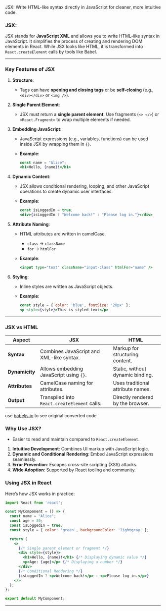 


JSX: Write HTML-like syntax directly in JavaScript for cleaner, more intuitive code.


### JSX: 

JSX stands for **JavaScript XML** and allows you to write HTML-like syntax in JavaScript. 
It simplifies the process of creating and rendering DOM elements in React. 
While JSX looks like HTML, it is transformed into `React.createElement` calls by tools like Babel.

---

### Key Features of JSX

1. **Structure**:
    
    - Tags can have **opening and closing tags** or be **self-closing** (e.g., `<div></div>` or `<img />`).
2. **Single Parent Element**:
    
    - JSX must return a **single parent element**. Use fragments (`<> </>`) or `<React.Fragment>` to wrap multiple elements if needed.
3. **Embedding JavaScript**:
    
    - JavaScript expressions (e.g., variables, functions) can be used inside JSX by wrapping them in `{}`.
    - **Example**:
        
        ```jsx
        const name = "Alice";
        <h1>Hello, {name}!</h1>
        ```
        
4. **Dynamic Content**:
    
    - JSX allows conditional rendering, looping, and other JavaScript operations to create dynamic user interfaces.
    - **Example**:
        
        ```jsx
        const isLoggedIn = true;
        <div>{isLoggedIn ? "Welcome back!" : "Please log in."}</div>
        ```
        
5. **Attribute Naming**:
    
    - HTML attributes are written in camelCase.
        - `class` → `className`
        - `for` → `htmlFor`
    - **Example**:
        
        ```jsx
        <input type="text" className="input-class" htmlFor="name" />
        ```
        
6. **Styling**:
    
    - Inline styles are written as JavaScript objects.
    - **Example**:
        
        ```jsx
        const style = { color: 'blue', fontSize: '20px' };
        <p style={style}>This is styled text</p>
        ```
        

---

### JSX vs HTML

| **Aspect**     | **JSX**                                      | **HTML**                          |
| -------------- | -------------------------------------------- | --------------------------------- |
| **Syntax**     | Combines JavaScript and XML-like syntax.     | Markup for structuring content.   |
| **Dynamicity** | Allows embedding JavaScript using `{}`.      | Static, without dynamic binding.  |
| **Attributes** | CamelCase naming for attributes.             | Uses traditional attribute names. |
| **Output**     | Transpiled into `React.createElement` calls. | Directly rendered by the browser. |
 use [babeljs.io](http://babeljs.io) to see original converted code  

### Why Use JSX?


- Easier to read and maintain compared to `React.createElement`.
1. **Intuitive Development**: Combines UI markup with JavaScript logic.
2. **Dynamic and Conditional Rendering**: Embed JavaScript expressions seamlessly.
3. **Error Prevention**: Escapes cross-site scripting (XSS) attacks.
4. **Wide Adoption**: Supported by React tooling and community.



### Using JSX in React

Here’s how JSX works in practice:

```jsx
import React from 'react';

const MyComponent = () => {
  const name = "Alice";
  const age = 30;
  const isLoggedIn = true;
  const style = { color: 'green', backgroundColor: 'lightgray' };

  return (
    <>
      {/* Single parent element or fragment */}
      <div style={style}>
        <h1>Hello, {name}!</h1> {/* Displaying dynamic value */}
        <p>Age: {age}</p> {/* Displaying a number */}
      </div>
      {/* Conditional Rendering */}
      {isLoggedIn ? <p>Welcome back!</p> : <p>Please log in.</p>}
    </>
  );
};

export default MyComponent;
```

---

